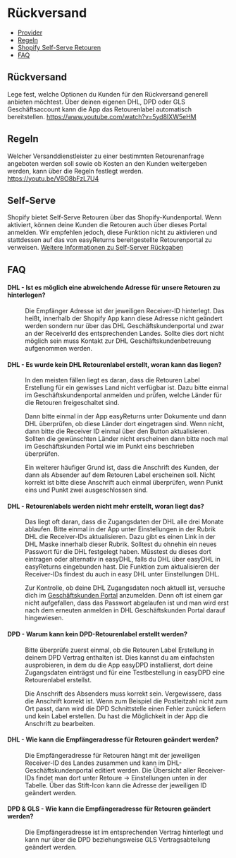 # Rückversand

-   [Provider](#provider)
-   [Regeln](#rules)
-   [Shopify Self-Serve Retouren](#self-serve)
-   [FAQ](#faq)

<a name="provider"></a>

## Rückversand

Lege fest, welche Optionen du Kunden für den Rückversand generell anbieten möchtest. Über deinen eigenen DHL, DPD oder GLS Geschäftsaccount kann die App das Retourenlabel automatisch bereitstellen. <a class="video">https://www.youtube.com/watch?v=5yd8IXW5eHM</a>

<a name="rules"></a>

## Regeln

Welcher Versanddienstleister zu einer bestimmten Retourenanfrage angeboten werden soll sowie ob Kosten an den Kunden weitergeben werden, kann über die Regeln festlegt werden. <a class="video">https://youtu.be/V8O8bFzL7U4</a>

<a name="faq"></a>

## Self-Serve

Shopify bietet Self-Serve Retouren über das Shopify-Kundenportal. Wenn aktiviert, können deine Kunden die Retouren auch über dieses Portal anmelden. Wir empfehlen jedoch, diese Funktion nicht zu aktivieren und stattdessen auf das von easyReturns bereitgestellte Retourenportal zu verweisen. <a href="https://help.shopify.com/de/manual/fulfillment/managing-orders/returns/self-serve-returns">Weitere Informationen zu Self-Server Rückgaben</a>

<a name="self-serve"></a>

## FAQ

<div class="faq-list">
<dl class="space-y-8">
<div>
<dt><h4>DHL - Ist es möglich eine abweichende Adresse für unsere Retouren zu hinterlegen?</h4></dt>
<dd>
Die Empfänger Adresse ist der jeweiligen Receiver-ID hinterlegt. Das heißt, innerhalb der Shopify App kann diese Adresse nicht geändert werden sondern nur über das DHL Geschäftskundenportal und zwar an der ReceiverId des entsprechenden Landes. Sollte dies dort nicht möglich sein muss Kontakt zur DHL Geschäftskundenbetreuung aufgenommen werden.
</dd>
</div>
</dl>

<dl class="space-y-8">
<div>
<dt><h4>DHL - Es wurde kein DHL Retourenlabel erstellt, woran kann das liegen?</h4></dt>
<dd>
In den meisten fällen liegt es daran, dass die Retouren Label Erstellung für ein gewisses Land nicht verfügbar ist. Dazu bitte einmal im Geschäftskundenportal anmelden und prüfen, welche Länder für die Retouren freigeschaltet sind.

Dann bitte einmal in der App easyReturns unter Dokumente und dann DHL überprüfen, ob diese Länder dort eingetragen sind. Wenn nicht, dann bitte die Receiver ID einmal über den Button aktualisieren. Sollten die gewünschten Länder nicht erscheinen dann bitte noch mal im Geschäftskunden Portal wie im Punkt eins beschrieben überprüfen.

Ein weiterer häufiger Grund ist, dass die Anschrift des Kunden, der dann als Absender auf dem Retouren Label erscheinen soll. Nicht korrekt ist bitte diese Anschrift auch einmal überprüfen, wenn Punkt eins und Punkt zwei ausgeschlossen sind.

</dd>
</div>
</dl>

<dl class="space-y-8">
<div>
<dt><h4>DHL - Retourenlabels werden nicht mehr erstellt, woran liegt das?</h4></dt>
<dd>
Das liegt oft daran, dass die Zugangsdaten der DHL alle drei Monate ablaufen. Bitte einmal in der App unter Einstellungen in der Rubrik DHL die Receiver-IDs aktualisieren. Dazu gibt es einen Link in der DHL Maske innerhalb dieser Rubrik. Solltest du ohnehin ein neues Passwort für die DHL festgelegt haben. Müsstest du dieses dort eintragen oder alternativ in easyDHL, falls du DHL über easyDHL in easyReturns eingebunden hast. Die Funktion zum aktualisieren der Receiver-IDs findest du auch in easy DHL unter Einstellungen DHL.

Zur Kontrolle, ob deine DHL Zugangsdaten noch aktuell ist, versuche dich im [Geschäftskunden Portal](https://geschaeftskunden.dhl.de/) anzumelden. Denn oft ist einem gar nicht aufgefallen, dass das Passwort abgelaufen ist und man wird erst nach dem erneuten anmelden in DHL Geschäftskunden Portal darauf hingewiesen.

</dd>
</div>
</dl>

<dl class="space-y-8">
<div>
<dt><h4>DPD - Warum kann kein DPD-Retourenlabel erstellt werden?</h4></dt>
<dd>
Bitte überprüfe zuerst einmal, ob die Retouren Label Erstellung in deinem DPD Vertrag enthalten ist. Dies kannst du am einfachsten ausprobieren, in dem du die App easyDPD installierst, dort deine Zugangsdaten einträgst und für eine Testbestellung in easyDPD eine Retourenlabel erstellst.

Die Anschrift des Absenders muss korrekt sein. Vergewissere, dass die Anschrift korrekt ist. Wenn zum Beispiel die Postleitzahl nicht zum Ort passt, dann wird die DPD Schnittstelle einen Fehler zurück liefern und kein Label erstellen. Du hast die Möglichkeit in der App die Anschrift zu bearbeiten.

</dd>
</div>
</dl>

<dl class="space-y-8">
<div>
<dt><h4>DHL - Wie kann die Empfängeradresse für Retouren geändert werden?
</h4></dt>
<dd>
Die Empfängeradresse für Retouren hängt mit der jeweiligen Receiver-ID des Landes zusammen und kann im DHL-Geschäftskundenportal editiert werden. Die Übersicht aller Receiver-IDs findet man dort unter Retoure -> Einstellungen unten in der Tabelle. Über das Stift-Icon kann die Adresse der jeweiligen ID geändert werden.
</dd>
</div>
</dl>

<dl class="space-y-8">
<div>
<dt><h4>DPD & GLS - Wie kann die Empfängeradresse für Retouren geändert werden?
</h4></dt>
<dd>
Die Empfängeradresse ist im entsprechenden Vertrag hinterlegt und kann nur über die DPD beziehungsweise GLS Vertragsabteilung geändert werden.
</dd>
</div>
</dl>

</div>
